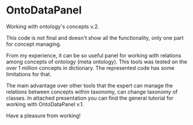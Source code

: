 # OntoDataPanel
Working with ontology's concepts v.2.

This code is not final and doesn't show all the functionality, only one part for concept managing.

From my experience, it can be so useful panel for working with relations among concepts of ontology (meta ontology).
This tools was tested on the over 1 million concepts in dictionary. The represented code has some limitations for that.

The main advantage over other tools that the expert can manage the relations between concepts within taxonomy, can change taxonomy 
of classes. In attached presentation you can find the general tutorial for working with OntoDataPanel v.1. 

Have a pleasure from working!
